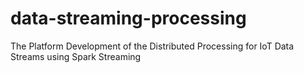# data-streaming-processing
The Platform Development of the Distributed Processing for IoT Data Streams using Spark Streaming
